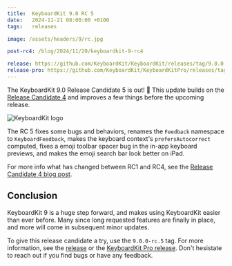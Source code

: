 ```yaml
---
title:  KeyboardKit 9.0 RC 5
date:   2024-11-21 08:00:00 +0100
tags:   releases

image: /assets/headers/9/rc.jpg

post-rc4: /blog/2024/11/20/keyboardkit-9-rc4

release: https://github.com/KeyboardKit/KeyboardKit/releases/tag/9.0.0-rc.5
release-pro: https://github.com/KeyboardKit/KeyboardKitPro/releases/tag/9.0.0-rc.5
---
```


The KeyboardKit 9.0 Release Candidate 5 is out! 🚀 This update builds on the [Release Candidate 4]({{page.post-rc4}}) and improves a few things before the upcoming release.

![KeyboardKit logo]({{page.image}})

The RC 5 fixes some bugs and behaviors, renames the `Feedback` namespace to `KeyboardFeedback`, makes the keyboard context's `prefersAutocorrect` computed, fixes a emoji toolbar spacer bug in the in-app keyboard previews, and makes the emoji search bar look better on iPad.

For more info what has changed between RC1 and RC4, see the [Release Candidate 4 blog post]({{page.post-rc4}}).




## Conclusion

KeyboardKit 9 is a huge step forward, and makes using KeyboardKit easier than ever before. Many since long requested features are finally in place, and more will come in subsequent minor updates.

To give this release candidate a try, use the `9.0.0-rc.5` tag. For more information, see the [release]({{page.release}}) or the [KeyboardKit Pro release]({{page.release-pro}}). Don't hesistate to reach out if you find bugs or have any feedback.